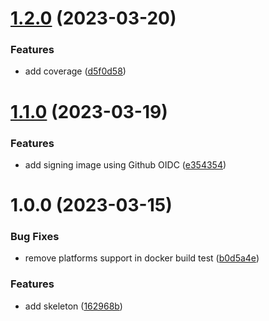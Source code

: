 # [1.2.0](https://github.com/thibaultserti/bootstrap-python/compare/v1.1.0...v1.2.0) (2023-03-20)


### Features

* add coverage ([d5f0d58](https://github.com/thibaultserti/bootstrap-python/commit/d5f0d5814d89e7e8ead73185e34be0d69d05c860))

# [1.1.0](https://github.com/thibaultserti/bootstrap-python/compare/v1.0.0...v1.1.0) (2023-03-19)


### Features

* add signing image using Github OIDC ([e354354](https://github.com/thibaultserti/bootstrap-python/commit/e35435451046c4f512f82eb58d0db75b96b276a2))

# 1.0.0 (2023-03-15)


### Bug Fixes

* remove platforms support in docker build test ([b0d5a4e](https://github.com/thibaultserti/bootstrap-python/commit/b0d5a4ef7f959afbe202cf3e00a2f7495755f5e3))


### Features

* add skeleton ([162968b](https://github.com/thibaultserti/bootstrap-python/commit/162968bcf4ea2ad017029a508ab33b391d4b3d32))
